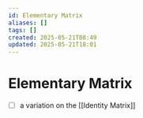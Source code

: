 ```yaml
---
id: Elementary Matrix
aliases: []
tags: []
created: 2025-05-21T08:49
updated: 2025-05-21T18:01
---
```


# Elementary Matrix
- [ ] a variation on the [[Identity Matrix]]
